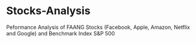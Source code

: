 # Stocks-Analysis
Peformance Analysis of FAANG Stocks (Facebook, Apple, Amazon, Netflix and Google) and Benchmark Index S&amp;P 500
